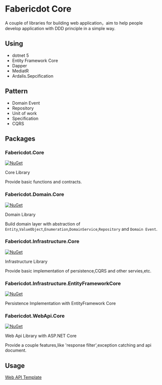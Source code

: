 # Fabericdot Core

 A couple of libraries for building web application，aim to help people develop application with DDD principle in a simple way. 



## Using

- dotnet 5
- Entity Framework Core
- Dapper
- MediatR
- Ardalis.Sepcification

## Pattern

- Domain Event
- Repository
- Unit of work
- Specification
- CQRS



## Packages

### Fabericdot.Core

[![NuGet](https://img.shields.io/nuget/v/Fabricdot.Core.svg)](https://www.nuget.org/packages/Fabricdot.Core)

Core Library

Provide basic functions and contracts.

### Fabericdot.Domain.Core

[![NuGet](https://img.shields.io/nuget/v/Fabricdot.Domain.Core.svg)](https://www.nuget.org/packages/Fabricdot.Domain.Core)

Domain Library

Build domain layer with abstraction of  `Entity`,`ValueObject`,`Enumeration`,`DomainService`,`Repository` and `Domain Event`.

### Fabericdot.Infrastructure.Core

[![NuGet](https://img.shields.io/nuget/v/Fabricdot.Infrastructure.Core.svg)](https://www.nuget.org/packages/Fabricdot.Infrastructure.Core)

Infrastructure Library

Provide basic implementation of persistence,CQRS and other  servies,etc.

### Fabericdot.Infrastructure.EntityFrameworkCore

[![NuGet](https://img.shields.io/nuget/v/Fabricdot.Infrastructure.EntityFrameworkCore.svg)](https://www.nuget.org/packages/Fabricdot.Infrastructure.EntityFrameworkCore)

Persistence Implementation with EntityFramework Core

### Fabericdot.WebApi.Core

[![NuGet](https://img.shields.io/nuget/v/Fabricdot.WebApi.Core.svg)](https://www.nuget.org/packages/Fabricdot.WebApi.Core)

Web Api Library with ASP.NET Core

Provide a couple features,like 'response filter',exception catching and api document.

## Usage

[Web API Template](https://github.com/Winches/Fabricdot.Template)
